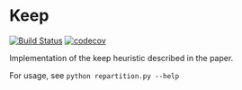 # Keep

[![Build Status](https://travis-ci.org/big-data-lab-team/paper-repartition.svg?branch=master)](https://travis-ci.org/big-data-lab-team/paper-repartition)  [![codecov](https://codecov.io/gh/big-data-lab-team/paper-repartition/branch/master/graph/badge.svg?token=4uLZEJn73Y)](undefined)

Implementation of the keep heuristic described in the paper.

For usage, see ```python repartition.py --help```